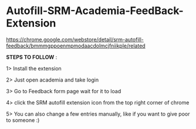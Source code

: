 # Autofill-SRM-Academia-FeedBack-Extension
https://chrome.google.com/webstore/detail/srm-autofill-feedback/bmmmgppoenmpmodaacdolmcjfniikple/related

__STEPS TO FOLLOW__ : 

1> Install the extension

2> Just open academia and take login

3> Go to Feedback form page wait for it to load

4> click the SRM autofill extension icon from the top right corner of chrome

5> You can also change a few entries manually, like if you want to give poor to someone :)


 
